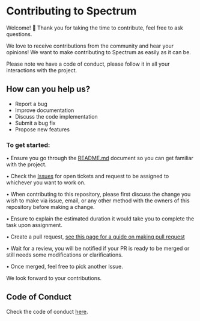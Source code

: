 # Contributing to Spectrum

Welcome! 👋 Thank you for taking the time to contribute, feel free to ask questions.

We love to receive contributions from the community and hear your opinions! We want to make contributing to Spectrum as easily as it can be.

Please note we have a code of conduct, please follow it in all your interactions with the project.

## How can you help us?

* Report a bug
* Improve documentation
* Discuss the code implementation
* Submit a bug fix
* Propose new features

### To get started:

•	Ensure you go through the [README.md](https://github.com/t0xic0der/spectrum/blob/main/README.md) document so you can get familiar with the project.

•	Check the [Issues](https://github.com/t0xic0der/spectrum/issues) for open tickets and request to be assigned to whichever you want to work on.

•	When contributing to this repository, please first discuss the change you wish to make via issue, email, or any other method with the owners of this repository before making a 
change.

•	Ensure to explain the estimated duration it would take you to complete the task upon assignment.

•	Create a pull request, [see this page for a guide on making pull request](https://docs.github.com/en/free-pro-team@latest/github/collaborating-with-issues-and-pull-requests/creating-a-pull-request)

•	Wait for a review, you will be notified if your PR is ready to be merged or still needs some modifications or clarifications.

•	Once merged, feel free to pick another Issue.

We look forward to your contributions. 

## Code of Conduct

Check the code of conduct [here](https://github.com/t0xic0der/spectrum/blob/main/CODE%20OF%20CONDUCT.md).
